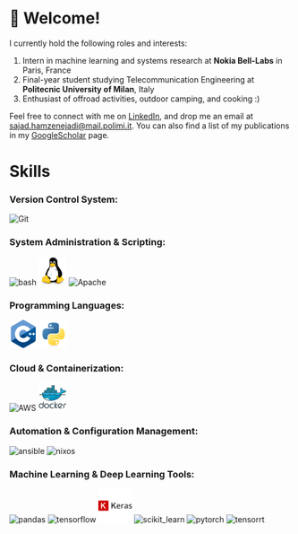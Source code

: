   # 👋 Welcome!

I currently hold the following roles and interests:

  1. Intern in machine learning and systems research at **Nokia Bell-Labs** in Paris, France
  2. Final-year student studying Telecommunication Engineering at **Politecnic University of Milan**, Italy
  3. Enthusiast of offroad activities, outdoor camping, and cooking :)

Feel free to connect with me on [LinkedIn](https://www.linkedin.com/in/sajadh76/), and drop me an email at [sajad.hamzenejadi@mail.polimi.it](mailto:sajad.hamzenejadi@mail.polimi.it). You can also find a list of my publications in my [GoogleScholar](https://scholar.google.com/citations?user=KvSyQNEAAAAJ&hl=en) page.

# Skills

<!-- Version Control System -->
<h3 align="left">Version Control System:</h3>
<div align="left">
<!--   <a href="[https://www.gnu.org/software/bash/](https://git-scm.com/)" target="_blank" rel="noreferrer"> -->
    <img src="https://upload.wikimedia.org/wikipedia/commons/thumb/e/e0/Git-logo.svg/768px-Git-logo.svg.png?20160811101906" alt="Git" width="90" height="45"/>
  </a>
</div>

<!-- System Administration & Scripting -->
<h3 align="left">System Administration & Scripting:</h3>
<div align="left">
<!--   <a href="https://www.gnu.org/software/bash/" target="_blank" rel="noreferrer"> -->
    <img src="https://www.vectorlogo.zone/logos/gnu_bash/gnu_bash-icon.svg" alt="bash" width="50" height="50"/>
  </a>
<!--   <a href="https://www.linux.org/" target="_blank" rel="noreferrer"> -->
    <img src="https://raw.githubusercontent.com/devicons/devicon/master/icons/linux/linux-original.svg" alt="linux" width="50" height="50"/>
  </a>
<!--   <a href="https://https://httpd.apache.org//" target="_blank" rel="noreferrer"> -->
    <img src="https://upload.wikimedia.org/wikipedia/commons/1/10/Apache_HTTP_server_logo_%282019-present%29.svg" alt="Apache" width="100" height="60"/>
  </a>
</div>

<!-- Programming Languages -->
<h3 align="left">Programming Languages:</h3>
<div align="left">
<!--   <a href="https://www.w3schools.com/cpp/" target="_blank" rel="noreferrer"> -->
    <img src="https://raw.githubusercontent.com/devicons/devicon/master/icons/cplusplus/cplusplus-original.svg" alt="cplusplus" width="50" height="50"/>
  </a>
<!--   <a href="https://www.python.org" target="_blank" rel="noreferrer"> -->
    <img src="https://raw.githubusercontent.com/devicons/devicon/master/icons/python/python-original.svg" alt="python" width="50" height="50"/>
  </a>
</div>

<!-- Cloud & Containerization -->
<h3 align="left">Cloud & Containerization:</h3>
<div align="left">
<!--   <a href="https://aws.amazon.com/" target="_blank" rel="noreferrer"> -->
    <img src="https://upload.wikimedia.org/wikipedia/commons/9/93/Amazon_Web_Services_Logo.svg" alt="AWS" width="50" height="50"/>
  </a>
<!--   <a href="https://www.docker.com/" target="_blank" rel="noreferrer"> -->
    <img src="https://raw.githubusercontent.com/devicons/devicon/master/icons/docker/docker-original-wordmark.svg" alt="docker" width="50" height="50"/>
</div>

<!-- Automation & Configuration Management -->
<h3 align="left">Automation & Configuration Management:</h3>
<div align="left">
<!--   <a href="https://www.ansible.com/" target="_blank" rel="noreferrer"> -->
    <img src="https://upload.wikimedia.org/wikipedia/commons/2/24/Ansible_logo.svg" alt="ansible" width="50" height="50"/>
  </a>
<!--   <a href="https://nixos.org/" target="_blank" rel="noreferrer"> -->
    <img src="https://upload.wikimedia.org/wikipedia/commons/c/c4/NixOS_logo.svg" alt="nixos" width="60" height="65"/>
</div>

<!-- Machine Learning & Deep Learning Tools -->
<h3 align="left">Machine Learning & Deep Learning Tools:</h3>
<div align="left">
<!--   <a href="https://pandas.pydata.org/" target="_blank" rel="noreferrer"> -->
    <img src="https://upload.wikimedia.org/wikipedia/commons/thumb/e/ed/Pandas_logo.svg/768px-Pandas_logo.svg.png" alt="pandas" width="95" height="50"/>
  </a>
<!--   <a href="https://www.tensorflow.org/" target="_blank" rel="noreferrer"> -->
    <img src="https://www.vectorlogo.zone/logos/tensorflow/tensorflow-icon.svg" alt="tensorflow" width="50" height="50"/>
  </a>
<!--   <a href="https://keras.io/" target="_blank" rel="noreferrer"> -->
    <img src="https://raw.githubusercontent.com/devicons/devicon/master/icons/keras/keras-original-wordmark.svg" alt="keras" width="60" height="60"/>
  </a>
<!--   <a href="https://scikit-learn.org/" target="_blank" rel="noreferrer"> -->
    <img src="https://upload.wikimedia.org/wikipedia/commons/0/05/Scikit_learn_logo_small.svg" alt="scikit_learn" width="60" height="60"/>
  </a>
<!--   <a href="https://pytorch.org/" target="_blank" rel="noreferrer"> -->
    <img src="https://www.vectorlogo.zone/logos/pytorch/pytorch-icon.svg" alt="pytorch" width="50" height="50"/>
  </a>
<!--   <a href="https://developer.nvidia.com/tensorrt" target="_blank" rel="noreferrer"> -->
    <img src="https://developer-blogs.nvidia.com/wp-content/uploads/2020/04/tensorrt-logo.png" alt="tensorrt" width="90" height="50"/>
</div>

